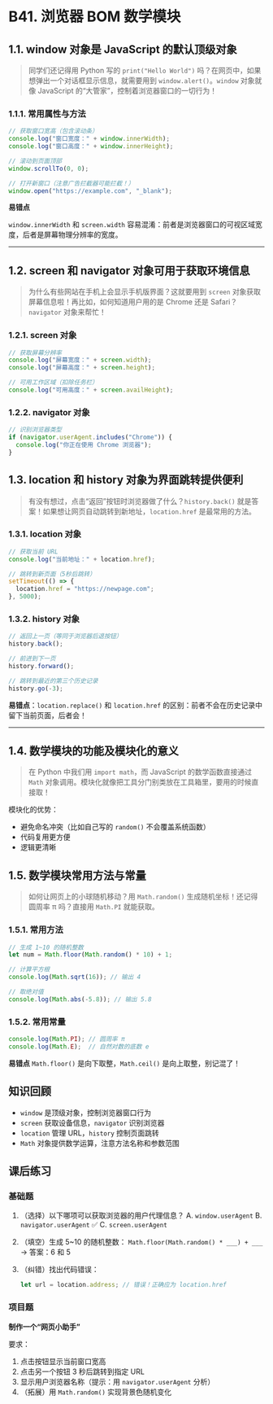# B41. 浏览器 BOM 数学模块

## 1.1. window 对象是 JavaScript 的默认顶级对象

> 同学们还记得用 Python 写的 `print("Hello World")` 吗？在网页中，如果想弹出一个对话框显示信息，就需要用到 `window.alert()`。`window` 对象就像 JavaScript 的“大管家”，控制着浏览器窗口的一切行为！

### 1.1.1. 常用属性与方法

```javascript
// 获取窗口宽高（包含滚动条）
console.log("窗口宽度：" + window.innerWidth);
console.log("窗口高度：" + window.innerHeight);

// 滚动到页面顶部
window.scrollTo(0, 0);

// 打开新窗口（注意广告拦截器可能拦截！）
window.open("https://example.com", "_blank");
```

**易错点**

`window.innerWidth` 和 `screen.width` 容易混淆：前者是浏览器窗口的可视区域宽度，后者是屏幕物理分辨率的宽度。

---

## 1.2. screen 和 navigator 对象可用于获取环境信息

> 为什么有些网站在手机上会显示手机版界面？这就要用到 `screen` 对象获取屏幕信息啦！再比如，如何知道用户用的是 Chrome 还是 Safari？`navigator` 对象来帮忙！

### 1.2.1. screen 对象

```javascript
// 获取屏幕分辨率
console.log("屏幕宽度：" + screen.width);
console.log("屏幕高度：" + screen.height);

// 可用工作区域（扣除任务栏）
console.log("可用高度：" + screen.availHeight);
```

### 1.2.2. navigator 对象

```javascript
// 识别浏览器类型
if (navigator.userAgent.includes("Chrome")) {
  console.log("你正在使用 Chrome 浏览器");
}
```

## 1.3. location 和 history 对象为界面跳转提供便利

> 有没有想过，点击“返回”按钮时浏览器做了什么？`history.back()` 就是答案！如果想让网页自动跳转到新地址，`location.href` 是最常用的方法。

### 1.3.1. location 对象

```javascript
// 获取当前 URL
console.log("当前地址：" + location.href);

// 跳转到新页面（5秒后跳转）
setTimeout(() => {
  location.href = "https://newpage.com";
}, 5000);
```

### 1.3.2. history 对象
```javascript
// 返回上一页（等同于浏览器后退按钮）
history.back();

// 前进到下一页
history.forward();

// 跳转到最近的第三个历史记录
history.go(-3);
```

**易错点**：`location.replace()` 和 `location.href` 的区别：前者不会在历史记录中留下当前页面，后者会！

---

## 1.4. 数学模块的功能及模块化的意义

> 在 Python 中我们用 `import math`，而 JavaScript 的数学函数直接通过 `Math` 对象调用。模块化就像把工具分门别类放在工具箱里，要用的时候直接取！

模块化的优势：

- 避免命名冲突（比如自己写的 `random()` 不会覆盖系统函数）
- 代码复用更方便
- 逻辑更清晰

## 1.5. 数学模块常用方法与常量

> 如何让网页上的小球随机移动？用 `Math.random()` 生成随机坐标！还记得圆周率 π 吗？直接用 `Math.PI` 就能获取。

### 1.5.1. 常用方法
```javascript
// 生成 1~10 的随机整数
let num = Math.floor(Math.random() * 10) + 1;

// 计算平方根
console.log(Math.sqrt(16)); // 输出 4

// 取绝对值
console.log(Math.abs(-5.8)); // 输出 5.8
```

### 1.5.2. 常用常量
```javascript
console.log(Math.PI); // 圆周率 π
console.log(Math.E);  // 自然对数的底数 e
```

**易错点**
`Math.floor()` 是向下取整，`Math.ceil()` 是向上取整，别记混了！

## 知识回顾
- `window` 是顶级对象，控制浏览器窗口行为
- `screen` 获取设备信息，`navigator` 识别浏览器
- `location` 管理 URL，`history` 控制页面跳转
- `Math` 对象提供数学运算，注意方法名称和参数范围

## 课后练习

### 基础题

1. （选择）以下哪项可以获取浏览器的用户代理信息？
   A. `window.userAgent`
   B. `navigator.userAgent` ✅
   C. `screen.userAgent`

2. （填空）生成 5~10 的随机整数：
   `Math.floor(Math.random() * ___) + ___` → 答案：6 和 5

3. （纠错）找出代码错误：
   ```javascript
   let url = location.address; // 错误！正确应为 location.href
   ```

### 项目题

**制作一个“网页小助手”**

要求：
1. 点击按钮显示当前窗口宽高
2. 点击另一个按钮 3 秒后跳转到指定 URL
3. 显示用户浏览器名称（提示：用 `navigator.userAgent` 分析）
4. （拓展）用 `Math.random()` 实现背景色随机变化
